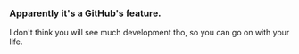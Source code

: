 ### Apparently it's a GitHub's feature.
I don't think you will see much development tho, so you can go on with your life.
